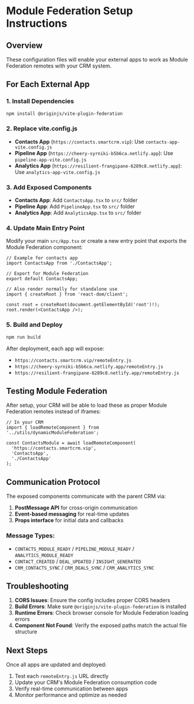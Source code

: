 # Module Federation Setup Instructions

## Overview
These configuration files will enable your external apps to work as Module Federation remotes with your CRM system.

## For Each External App

### 1. Install Dependencies
```bash
npm install @originjs/vite-plugin-federation
```

### 2. Replace vite.config.js
- **Contacts App** (`https://contacts.smartcrm.vip`): Use `contacts-app-vite.config.js`
- **Pipeline App** (`https://cheery-syrniki-b5b6ca.netlify.app`): Use `pipeline-app-vite.config.js`  
- **Analytics App** (`https://resilient-frangipane-6289c8.netlify.app`): Use `analytics-app-vite.config.js`

### 3. Add Exposed Components
- **Contacts App**: Add `ContactsApp.tsx` to `src/` folder
- **Pipeline App**: Add `PipelineApp.tsx` to `src/` folder
- **Analytics App**: Add `AnalyticsApp.tsx` to `src/` folder

### 4. Update Main Entry Point
Modify your main `src/App.tsx` or create a new entry point that exports the Module Federation component:

```tsx
// Example for contacts app
import ContactsApp from './ContactsApp';

// Export for Module Federation
export default ContactsApp;

// Also render normally for standalone use
import { createRoot } from 'react-dom/client';

const root = createRoot(document.getElementById('root')!);
root.render(<ContactsApp />);
```

### 5. Build and Deploy
```bash
npm run build
```

After deployment, each app will expose:
- `https://contacts.smartcrm.vip/remoteEntry.js`
- `https://cheery-syrniki-b5b6ca.netlify.app/remoteEntry.js`
- `https://resilient-frangipane-6289c8.netlify.app/remoteEntry.js`

## Testing Module Federation

After setup, your CRM will be able to load these as proper Module Federation remotes instead of iframes:

```tsx
// In your CRM
import { loadRemoteComponent } from '../utils/dynamicModuleFederation';

const ContactsModule = await loadRemoteComponent(
  'https://contacts.smartcrm.vip',
  'ContactsApp',
  './ContactsApp'
);
```

## Communication Protocol

The exposed components communicate with the parent CRM via:

1. **PostMessage API** for cross-origin communication
2. **Event-based messaging** for real-time updates
3. **Props interface** for initial data and callbacks

### Message Types:
- `CONTACTS_MODULE_READY` / `PIPELINE_MODULE_READY` / `ANALYTICS_MODULE_READY`
- `CONTACT_CREATED` / `DEAL_UPDATED` / `INSIGHT_GENERATED`
- `CRM_CONTACTS_SYNC` / `CRM_DEALS_SYNC` / `CRM_ANALYTICS_SYNC`

## Troubleshooting

1. **CORS Issues**: Ensure the config includes proper CORS headers
2. **Build Errors**: Make sure `@originjs/vite-plugin-federation` is installed
3. **Runtime Errors**: Check browser console for Module Federation loading errors
4. **Component Not Found**: Verify the exposed paths match the actual file structure

## Next Steps

Once all apps are updated and deployed:
1. Test each `remoteEntry.js` URL directly
2. Update your CRM's Module Federation consumption code
3. Verify real-time communication between apps
4. Monitor performance and optimize as needed